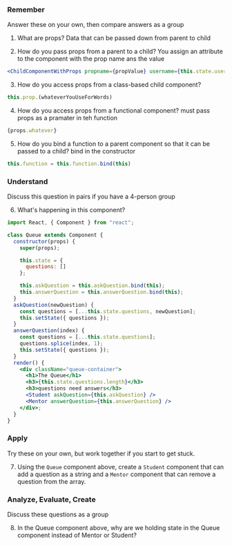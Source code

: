 ### Remember

Answer these on your own, then compare answers as a group

1.  What are props? Data that can be passed down from parent to child

2.  How do you pass props from a parent to a child? You assign an attribute to the component with the prop name ans the value 
```jsx
<ChildComponentWithProps propname={propValue} username={this.state.username}/>
```

3.  How do you access props from a class-based child component? 
```jsx
this.prop.(whateverYouUseForWords)
```

4.  How do you access props from a functional component? must pass props as a pramater in teh function
```jsx
{props.whatever}
```

5.  How do you bind a function to a parent component so that it can be passed to a child? bind in the constructor
```jsx
this.function = this.function.bind(this)
```

### Understand

Discuss this question in pairs if you have a 4-person group

6.  What's happening in this component?

```jsx
import React, { Component } from "react";

class Queue extends Component {
  constructor(props) {
    super(props);

    this.state = {
      questions: []
    };

    this.askQuestion = this.askQuestion.bind(this);
    this.answerQuestion = this.answerQuestion.bind(this);
  }
  askQuestion(newQuestion) {
    const questions = [...this.state.questions, newQuestion];
    this.setState({ questions });
  }
  answerQuestion(index) {
    const questions = [...this.state.questions];
    questions.splice(index, 1);
    this.setState({ questions });
  }
  render() {
    <div className="queue-container">
      <h1>The Queue</h1>
      <h3>{this.state.questions.length}</h3>
      <h3>questions need answers</h3>
      <Student askQuestion={this.askQuestion} />
      <Mentor answerQuestion={this.answerQuestion} />
    </div>;
  }
}
```

### Apply

Try these on your own, but work together if you start to get stuck.

7.  Using the `Queue` component above, create a `Student` component that can add a question as a string and a `Mentor` component that can remove a question from the array.

### Analyze, Evaluate, Create

Discuss these questions as a group

8.  In the Queue component above, why are we holding state in the Queue component instead of Mentor or Student?
